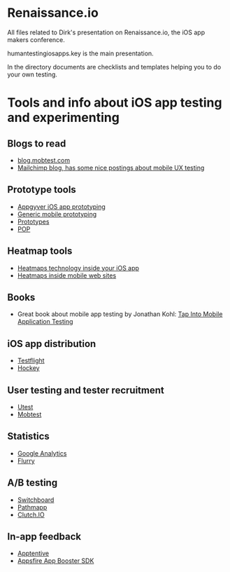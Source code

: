 # Renaissance.io

All files related to Dirk's presentation on Renaissance.io, the iOS app makers conference.

humantestingiosapps.key is the main presentation.

In the directory documents are checklists and templates helping you to do your own testing.

# Tools and info about iOS app testing and experimenting

## Blogs to read
* [blog.mobtest.com](http://blog.mobtest.com)
* [Mailchimp blog, has some nice postings about mobile UX testing](http://blog.mailchimp.com/tag/mobile-research/)

## Prototype tools
* [Appgyver iOS app prototyping](http://www.appgyver.com/)
* [Generic mobile prototyping](http://www.fluidui.com/)
* [Prototypes](http://prototypesapp.com/)
* [POP](https://itunes.apple.com/us/app/pop-prototyping-on-paper/id555647796?mt=8)

## Heatmap tools
* [Heatmaps technology inside your iOS app](https://heatma.ps/)
* [Heatmaps inside mobile web sites](http://heatdata.com/)

## Books
* Great book about mobile app testing by Jonathan Kohl: [Tap Into Mobile Application Testing](http://www.kohl.ca/2012/tap-into-mobile-application-testing-book-now-available-in-beta/)

## iOS app distribution
* [Testflight](https://testflightapp.com/)
* [Hockey](http://hockeyapp.net/)

## User testing and tester recruitment
* [Utest](http://utest.com)
* [Mobtest](http://mobtest.com)

## Statistics
* [Google Analytics](http://www.google.com/analytics/features/mobile.html)
* [Flurry](http://www.flurry.com/)

## A/B testing
* [Switchboard](https://github.com/KeepSafe/Switchboard)
* [Pathmapp](http://pathmapp.com )
* [Clutch.IO](http://clutchio.github.com/)

## In-app feedback
* [Apptentive](http://www.apptentive.com)
* [Appsfire App Booster SDK](http://dashboard.appsfire.com)